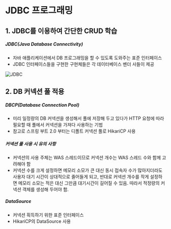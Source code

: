 # JDBC 프로그래밍
## 1. JDBC를 이용하여 간단한 CRUD 학습
##### JDBC(Java Database Connectivity)
* 자바 애플리케이션에서 DB 프로그래밍을 할 수 있도록 도와주는 표준 인터페이스
* JDBC 인터페이스들을 구현한 구현체들은 각 데이터베이스 벤더 사들이 제공

![JDBC](https://user-images.githubusercontent.com/75296934/227079383-c0b5f08f-6e55-432f-a6f6-7214939c8589.PNG)

## 2. DB 커넥션 풀 적용
##### DBCP(Database Connection Pool)
* 미리 일정량의 DB 커넥션을 생성해서 풀에 저장해 두고 있다가 HTTP 요청에 따라 필요할 때 풀에서 커넥션을 가져다 사용하는 기법
* 참고로 스프링 부트 2.0 부터는 디폴트 커넥션 풀로 HikariCP 사용
##### 커넥션 풀 사용 시 유의 사항
* 커넥션의 사용 주체는 WAS 스레드이므로 커넥션 개수는 WAS 스레드 수와 함께 고려해야 함
* 커넥션 수를 크게 설정하면 메모리 소모가 큰 대신 동시 접속자 수가 많아지더라도 사용자 대기 시간이 상대적으로 줄어들게 되고,
  반대로 커넥션 개수를 작게 설정하면 메모리 소모는 적은 대신 그만큼 대기시간이 길어질 수 있음.
  따라서 적정량의 커넥션 객체를 생성해 두어야 함.
##### DataSource
* 커넥션 흭득하기 위한 표준 인터페이스
* HikariCP의 DataSource 사용